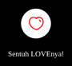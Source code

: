<!DOCTYPE html>
<!-- saved from url=(0032)https://htmlku.com/padahal/play/ -->
<html lang="en" class="sr"><head><meta http-equiv="Content-Type" content="text/html; charset=UTF-8">
  
  <title>cuma buat yla😊</title>
  <meta name="description" content="@feelthisray - Script HTML by Feeldream Repl Co">
  <meta name="viewport" content="width=device-width, initial-scale=1, minimum-scale=1, maximum-scale=1">

  <link rel="icon" type="image/svg+xml" href="https://feeldreams.github.io/main-icon.png"> 
  <link rel="stylesheet" href="./Padahal... - Script HTML buat Kamu 3_files/swiper-bundle.min.css">
  <link rel="stylesheet" href="./Padahal... - Script HTML buat Kamu 3_files/style.css"><script src="./Padahal... - Script HTML buat Kamu 3_files/scrollreveal"></script><script src="./Padahal... - Script HTML buat Kamu 3_files/sweetalert2.all.min.js.download"></script><style>.swal2-popup.swal2-toast{box-sizing:border-box;grid-column:1/4!important;grid-row:1/4!important;grid-template-columns:1fr 99fr 1fr;padding:1em;overflow-y:hidden;background:#fff;box-shadow:0 0 .625em #d9d9d9;pointer-events:all}.swal2-popup.swal2-toast>*{grid-column:2}.swal2-popup.swal2-toast .swal2-title{margin:1em;padding:0;font-size:1em;text-align:initial}.swal2-popup.swal2-toast .swal2-loading{justify-content:center}.swal2-popup.swal2-toast .swal2-input{height:2em;margin:.5em;font-size:1em}.swal2-popup.swal2-toast .swal2-validation-message{font-size:1em}.swal2-popup.swal2-toast .swal2-footer{margin:.5em 0 0;padding:.5em 0 0;font-size:.8em}.swal2-popup.swal2-toast .swal2-close{grid-column:3/3;grid-row:1/99;align-self:center;width:.8em;height:.8em;margin:0;font-size:2em}.swal2-popup.swal2-toast .swal2-html-container{margin:1em;padding:0;font-size:1em;text-align:initial}.swal2-popup.swal2-toast .swal2-html-container:empty{padding:0}.swal2-popup.swal2-toast .swal2-loader{grid-column:1;grid-row:1/99;align-self:center;width:2em;height:2em;margin:.25em}.swal2-popup.swal2-toast .swal2-icon{grid-column:1;grid-row:1/99;align-self:center;width:2em;min-width:2em;height:2em;margin:0 .5em 0 0}.swal2-popup.swal2-toast .swal2-icon .swal2-icon-content{display:flex;align-items:center;font-size:1.8em;font-weight:700}.swal2-popup.swal2-toast .swal2-icon.swal2-success .swal2-success-ring{width:2em;height:2em}.swal2-popup.swal2-toast .swal2-icon.swal2-error [class^=swal2-x-mark-line]{top:.875em;width:1.375em}.swal2-popup.swal2-toast .swal2-icon.swal2-error [class^=swal2-x-mark-line][class$=left]{left:.3125em}.swal2-popup.swal2-toast .swal2-icon.swal2-error [class^=swal2-x-mark-line][class$=right]{right:.3125em}.swal2-popup.swal2-toast .swal2-actions{justify-content:flex-start;height:auto;margin:0;margin-top:.3125em;padding:0}.swal2-popup.swal2-toast .swal2-styled{margin:.25em .5em;padding:.4em .6em;font-size:1em}.swal2-popup.swal2-toast .swal2-styled:focus{box-shadow:0 0 0 1px #fff,0 0 0 3px rgba(100,150,200,.5)}.swal2-popup.swal2-toast .swal2-success{border-color:#a5dc86}.swal2-popup.swal2-toast .swal2-success [class^=swal2-success-circular-line]{position:absolute;width:1.6em;height:3em;transform:rotate(45deg);border-radius:50%}.swal2-popup.swal2-toast .swal2-success [class^=swal2-success-circular-line][class$=left]{top:-.8em;left:-.5em;transform:rotate(-45deg);transform-origin:2em 2em;border-radius:4em 0 0 4em}.swal2-popup.swal2-toast .swal2-success [class^=swal2-success-circular-line][class$=right]{top:-.25em;left:.9375em;transform-origin:0 1.5em;border-radius:0 4em 4em 0}.swal2-popup.swal2-toast .swal2-success .swal2-success-ring{width:2em;height:2em}.swal2-popup.swal2-toast .swal2-success .swal2-success-fix{top:0;left:.4375em;width:.4375em;height:2.6875em}.swal2-popup.swal2-toast .swal2-success [class^=swal2-success-line]{height:.3125em}.swal2-popup.swal2-toast .swal2-success [class^=swal2-success-line][class$=tip]{top:1.125em;left:.1875em;width:.75em}.swal2-popup.swal2-toast .swal2-success [class^=swal2-success-line][class$=long]{top:.9375em;right:.1875em;width:1.375em}.swal2-popup.swal2-toast .swal2-success.swal2-icon-show .swal2-success-line-tip{-webkit-animation:swal2-toast-animate-success-line-tip .75s;animation:swal2-toast-animate-success-line-tip .75s}.swal2-popup.swal2-toast .swal2-success.swal2-icon-show .swal2-success-line-long{-webkit-animation:swal2-toast-animate-success-line-long .75s;animation:swal2-toast-animate-success-line-long .75s}.swal2-popup.swal2-toast.swal2-show{-webkit-animation:swal2-toast-show .5s;animation:swal2-toast-show .5s}.swal2-popup.swal2-toast.swal2-hide{-webkit-animation:swal2-toast-hide .1s forwards;animation:swal2-toast-hide .1s forwards}.swal2-container{display:grid;position:fixed;z-index:1060;top:0;right:0;bottom:0;left:0;box-sizing:border-box;grid-template-areas:"top-start     top            top-end" "center-start  center         center-end" "bottom-start  bottom-center  bottom-end" "gap gap gap";grid-template-rows:auto auto auto .625em;height:100%;padding:.625em .625em 0;overflow-x:hidden;transition:background-color .1s;-webkit-overflow-scrolling:touch}.swal2-container::after{content:"";grid-column:1/4;grid-row:4;height:.625em}.swal2-container.swal2-backdrop-show,.swal2-container.swal2-noanimation{background:rgba(0,0,0,.4)}.swal2-container.swal2-backdrop-hide{background:0 0!important}.swal2-container.swal2-bottom-start,.swal2-container.swal2-center-start,.swal2-container.swal2-top-start{grid-template-columns:minmax(0,1fr) auto auto}.swal2-container.swal2-bottom,.swal2-container.swal2-center,.swal2-container.swal2-top{grid-template-columns:auto minmax(0,1fr) auto}.swal2-container.swal2-bottom-end,.swal2-container.swal2-center-end,.swal2-container.swal2-top-end{grid-template-columns:auto auto minmax(0,1fr)}.swal2-container.swal2-top-start>.swal2-popup{align-self:start}.swal2-container.swal2-top>.swal2-popup{grid-column:2;align-self:start;justify-self:center}.swal2-container.swal2-top-end>.swal2-popup,.swal2-container.swal2-top-right>.swal2-popup{grid-column:3;align-self:start;justify-self:end}.swal2-container.swal2-center-left>.swal2-popup,.swal2-container.swal2-center-start>.swal2-popup{grid-row:2;align-self:center}.swal2-container.swal2-center>.swal2-popup{grid-column:2;grid-row:2;align-self:center;justify-self:center}.swal2-container.swal2-center-end>.swal2-popup,.swal2-container.swal2-center-right>.swal2-popup{grid-column:3;grid-row:2;align-self:center;justify-self:end}.swal2-container.swal2-bottom-left>.swal2-popup,.swal2-container.swal2-bottom-start>.swal2-popup{grid-column:1;grid-row:3;align-self:end}.swal2-container.swal2-bottom>.swal2-popup{grid-column:2;grid-row:3;justify-self:center;align-self:end}.swal2-container.swal2-bottom-end>.swal2-popup,.swal2-container.swal2-bottom-right>.swal2-popup{grid-column:3;grid-row:3;align-self:end;justify-self:end}.swal2-container.swal2-grow-fullscreen>.swal2-popup,.swal2-container.swal2-grow-row>.swal2-popup{grid-column:1/4;width:100%}.swal2-container.swal2-grow-column>.swal2-popup,.swal2-container.swal2-grow-fullscreen>.swal2-popup{grid-row:1/4;align-self:stretch}.swal2-container.swal2-no-transition{transition:none!important}.swal2-popup{display:none;position:relative;box-sizing:border-box;width:32em;max-width:100%;padding:0 0 1.25em;border:none;border-radius:5px;background:#fff;font-family:inherit;font-size:1rem}.swal2-popup:focus{outline:0}.swal2-popup.swal2-loading{overflow-y:hidden}.swal2-title{position:relative;max-width:100%;margin:0;padding:.8em 1em 0;color:#595959;font-size:1.875em;font-weight:600;text-align:center;text-transform:none;word-wrap:break-word}.swal2-actions{display:flex;z-index:1;box-sizing:border-box;flex-wrap:wrap;align-items:center;justify-content:center;width:100%;margin:1.25em auto 0;padding:0}.swal2-actions:not(.swal2-loading) .swal2-styled[disabled]{opacity:.4}.swal2-actions:not(.swal2-loading) .swal2-styled:hover{background-image:linear-gradient(rgba(0,0,0,.1),rgba(0,0,0,.1))}.swal2-actions:not(.swal2-loading) .swal2-styled:active{background-image:linear-gradient(rgba(0,0,0,.2),rgba(0,0,0,.2))}.swal2-loader{display:none;align-items:center;justify-content:center;width:2.2em;height:2.2em;margin:0 1.875em;-webkit-animation:swal2-rotate-loading 1.5s linear 0s infinite normal;animation:swal2-rotate-loading 1.5s linear 0s infinite normal;border-width:.25em;border-style:solid;border-radius:100%;border-color:#2778c4 transparent #2778c4 transparent}.swal2-styled{margin:.3125em;padding:.625em 1.1em;transition:box-shadow .1s;box-shadow:0 0 0 3px transparent;font-weight:500}.swal2-styled:not([disabled]){cursor:pointer}.swal2-styled.swal2-confirm{border:0;border-radius:.25em;background:initial;background-color:#7367f0;color:#fff;font-size:1em}.swal2-styled.swal2-confirm:focus{box-shadow:0 0 0 3px rgba(115,103,240,.5)}.swal2-styled.swal2-deny{border:0;border-radius:.25em;background:initial;background-color:#ea5455;color:#fff;font-size:1em}.swal2-styled.swal2-deny:focus{box-shadow:0 0 0 3px rgba(234,84,85,.5)}.swal2-styled.swal2-cancel{border:0;border-radius:.25em;background:initial;background-color:#6e7d88;color:#fff;font-size:1em}.swal2-styled.swal2-cancel:focus{box-shadow:0 0 0 3px rgba(110,125,136,.5)}.swal2-styled.swal2-default-outline:focus{box-shadow:0 0 0 3px rgba(100,150,200,.5)}.swal2-styled:focus{outline:0}.swal2-styled::-moz-focus-inner{border:0}.swal2-footer{justify-content:center;margin:1em 0 0;padding:1em 1em 0;border-top:1px solid #eee;color:#545454;font-size:1em}.swal2-timer-progress-bar-container{position:absolute;right:0;bottom:0;left:0;grid-column:auto!important;height:.25em;overflow:hidden;border-bottom-right-radius:5px;border-bottom-left-radius:5px}.swal2-timer-progress-bar{width:100%;height:.25em;background:rgba(0,0,0,.2)}.swal2-image{max-width:100%;margin:2em auto 1em}.swal2-close{z-index:2;align-items:center;justify-content:center;width:1.2em;height:1.2em;margin-top:0;margin-right:0;margin-bottom:-1.2em;padding:0;overflow:hidden;transition:color .1s,box-shadow .1s;border:none;border-radius:5px;background:0 0;color:#ccc;font-family:serif;font-family:monospace;font-size:2.5em;cursor:pointer;justify-self:end}.swal2-close:hover{transform:none;background:0 0;color:#f27474}.swal2-close:focus{outline:0;box-shadow:inset 0 0 0 3px rgba(100,150,200,.5)}.swal2-close::-moz-focus-inner{border:0}.swal2-html-container{z-index:1;justify-content:center;margin:0;padding:1em 1.6em .3em;color:#545454;font-size:1.125em;font-weight:400;line-height:normal;text-align:center;word-wrap:break-word;word-break:break-word}.swal2-checkbox,.swal2-file,.swal2-input,.swal2-radio,.swal2-select,.swal2-textarea{margin:1em 2em 0}.swal2-file,.swal2-input,.swal2-textarea{box-sizing:border-box;width:auto;transition:border-color .1s,box-shadow .1s;border:1px solid #d9d9d9;border-radius:.1875em;background:inherit;box-shadow:inset 0 1px 1px rgba(0,0,0,.06),0 0 0 3px transparent;color:inherit;font-size:1.125em}.swal2-file.swal2-inputerror,.swal2-input.swal2-inputerror,.swal2-textarea.swal2-inputerror{border-color:#f27474!important;box-shadow:0 0 2px #f27474!important}.swal2-file:focus,.swal2-input:focus,.swal2-textarea:focus{border:1px solid #b4dbed;outline:0;box-shadow:inset 0 1px 1px rgba(0,0,0,.06),0 0 0 3px rgba(100,150,200,.5)}.swal2-file::-moz-placeholder,.swal2-input::-moz-placeholder,.swal2-textarea::-moz-placeholder{color:#ccc}.swal2-file:-ms-input-placeholder,.swal2-input:-ms-input-placeholder,.swal2-textarea:-ms-input-placeholder{color:#ccc}.swal2-file::placeholder,.swal2-input::placeholder,.swal2-textarea::placeholder{color:#ccc}.swal2-range{margin:1em 2em 0;background:#fff}.swal2-range input{width:80%}.swal2-range output{width:20%;color:inherit;font-weight:600;text-align:center}.swal2-range input,.swal2-range output{height:2.625em;padding:0;font-size:1.125em;line-height:2.625em}.swal2-input{height:2.625em;padding:0 .75em}.swal2-input[type=number]{max-width:10em}.swal2-file{width:75%;margin-right:auto;margin-left:auto;background:inherit;font-size:1.125em}.swal2-textarea{height:6.75em;padding:.75em}.swal2-select{min-width:50%;max-width:100%;padding:.375em .625em;background:inherit;color:inherit;font-size:1.125em}.swal2-checkbox,.swal2-radio{align-items:center;justify-content:center;background:#fff;color:inherit}.swal2-checkbox label,.swal2-radio label{margin:0 .6em;font-size:1.125em}.swal2-checkbox input,.swal2-radio input{flex-shrink:0;margin:0 .4em}.swal2-input-label{display:flex;justify-content:center;margin:1em auto 0}.swal2-validation-message{align-items:center;justify-content:center;margin:1em 0 0;padding:.625em;overflow:hidden;background:#f0f0f0;color:#666;font-size:1em;font-weight:300}.swal2-validation-message::before{content:"!";display:inline-block;width:1.5em;min-width:1.5em;height:1.5em;margin:0 .625em;border-radius:50%;background-color:#f27474;color:#fff;font-weight:600;line-height:1.5em;text-align:center}.swal2-icon{position:relative;box-sizing:content-box;justify-content:center;width:5em;height:5em;margin:2.5em auto .6em;border:.25em solid transparent;border-radius:50%;border-color:#000;font-family:inherit;line-height:5em;cursor:default;-webkit-user-select:none;-moz-user-select:none;-ms-user-select:none;user-select:none}.swal2-icon .swal2-icon-content{display:flex;align-items:center;font-size:3.75em}.swal2-icon.swal2-error{border-color:#f27474;color:#f27474}.swal2-icon.swal2-error .swal2-x-mark{position:relative;flex-grow:1}.swal2-icon.swal2-error [class^=swal2-x-mark-line]{display:block;position:absolute;top:2.3125em;width:2.9375em;height:.3125em;border-radius:.125em;background-color:#f27474}.swal2-icon.swal2-error [class^=swal2-x-mark-line][class$=left]{left:1.0625em;transform:rotate(45deg)}.swal2-icon.swal2-error [class^=swal2-x-mark-line][class$=right]{right:1em;transform:rotate(-45deg)}.swal2-icon.swal2-error.swal2-icon-show{-webkit-animation:swal2-animate-error-icon .5s;animation:swal2-animate-error-icon .5s}.swal2-icon.swal2-error.swal2-icon-show .swal2-x-mark{-webkit-animation:swal2-animate-error-x-mark .5s;animation:swal2-animate-error-x-mark .5s}.swal2-icon.swal2-warning{border-color:#facea8;color:#f8bb86}.swal2-icon.swal2-info{border-color:#9de0f6;color:#3fc3ee}.swal2-icon.swal2-question{border-color:#c9dae1;color:#87adbd}.swal2-icon.swal2-success{border-color:#a5dc86;color:#a5dc86}.swal2-icon.swal2-success [class^=swal2-success-circular-line]{position:absolute;width:3.75em;height:7.5em;transform:rotate(45deg);border-radius:50%}.swal2-icon.swal2-success [class^=swal2-success-circular-line][class$=left]{top:-.4375em;left:-2.0635em;transform:rotate(-45deg);transform-origin:3.75em 3.75em;border-radius:7.5em 0 0 7.5em}.swal2-icon.swal2-success [class^=swal2-success-circular-line][class$=right]{top:-.6875em;left:1.875em;transform:rotate(-45deg);transform-origin:0 3.75em;border-radius:0 7.5em 7.5em 0}.swal2-icon.swal2-success .swal2-success-ring{position:absolute;z-index:2;top:-.25em;left:-.25em;box-sizing:content-box;width:100%;height:100%;border:.25em solid rgba(165,220,134,.3);border-radius:50%}.swal2-icon.swal2-success .swal2-success-fix{position:absolute;z-index:1;top:.5em;left:1.625em;width:.4375em;height:5.625em;transform:rotate(-45deg)}.swal2-icon.swal2-success [class^=swal2-success-line]{display:block;position:absolute;z-index:2;height:.3125em;border-radius:.125em;background-color:#a5dc86}.swal2-icon.swal2-success [class^=swal2-success-line][class$=tip]{top:2.875em;left:.8125em;width:1.5625em;transform:rotate(45deg)}.swal2-icon.swal2-success [class^=swal2-success-line][class$=long]{top:2.375em;right:.5em;width:2.9375em;transform:rotate(-45deg)}.swal2-icon.swal2-success.swal2-icon-show .swal2-success-line-tip{-webkit-animation:swal2-animate-success-line-tip .75s;animation:swal2-animate-success-line-tip .75s}.swal2-icon.swal2-success.swal2-icon-show .swal2-success-line-long{-webkit-animation:swal2-animate-success-line-long .75s;animation:swal2-animate-success-line-long .75s}.swal2-icon.swal2-success.swal2-icon-show .swal2-success-circular-line-right{-webkit-animation:swal2-rotate-success-circular-line 4.25s ease-in;animation:swal2-rotate-success-circular-line 4.25s ease-in}.swal2-progress-steps{flex-wrap:wrap;align-items:center;max-width:100%;margin:1.25em auto;padding:0;background:inherit;font-weight:600}.swal2-progress-steps li{display:inline-block;position:relative}.swal2-progress-steps .swal2-progress-step{z-index:20;flex-shrink:0;width:2em;height:2em;border-radius:2em;background:#2778c4;color:#fff;line-height:2em;text-align:center}.swal2-progress-steps .swal2-progress-step.swal2-active-progress-step{background:#2778c4}.swal2-progress-steps .swal2-progress-step.swal2-active-progress-step~.swal2-progress-step{background:#add8e6;color:#fff}.swal2-progress-steps .swal2-progress-step.swal2-active-progress-step~.swal2-progress-step-line{background:#add8e6}.swal2-progress-steps .swal2-progress-step-line{z-index:10;flex-shrink:0;width:2.5em;height:.4em;margin:0 -1px;background:#2778c4}[class^=swal2]{-webkit-tap-highlight-color:transparent}.swal2-show{-webkit-animation:swal2-show .3s;animation:swal2-show .3s}.swal2-hide{-webkit-animation:swal2-hide .15s forwards;animation:swal2-hide .15s forwards}.swal2-noanimation{transition:none}.swal2-scrollbar-measure{position:absolute;top:-9999px;width:50px;height:50px;overflow:scroll}.swal2-rtl .swal2-close{margin-right:initial;margin-left:0}.swal2-rtl .swal2-timer-progress-bar{right:0;left:auto}@-webkit-keyframes swal2-toast-show{0%{transform:translateY(-.625em) rotateZ(2deg)}33%{transform:translateY(0) rotateZ(-2deg)}66%{transform:translateY(.3125em) rotateZ(2deg)}100%{transform:translateY(0) rotateZ(0)}}@keyframes swal2-toast-show{0%{transform:translateY(-.625em) rotateZ(2deg)}33%{transform:translateY(0) rotateZ(-2deg)}66%{transform:translateY(.3125em) rotateZ(2deg)}100%{transform:translateY(0) rotateZ(0)}}@-webkit-keyframes swal2-toast-hide{100%{transform:rotateZ(1deg);opacity:0}}@keyframes swal2-toast-hide{100%{transform:rotateZ(1deg);opacity:0}}@-webkit-keyframes swal2-toast-animate-success-line-tip{0%{top:.5625em;left:.0625em;width:0}54%{top:.125em;left:.125em;width:0}70%{top:.625em;left:-.25em;width:1.625em}84%{top:1.0625em;left:.75em;width:.5em}100%{top:1.125em;left:.1875em;width:.75em}}@keyframes swal2-toast-animate-success-line-tip{0%{top:.5625em;left:.0625em;width:0}54%{top:.125em;left:.125em;width:0}70%{top:.625em;left:-.25em;width:1.625em}84%{top:1.0625em;left:.75em;width:.5em}100%{top:1.125em;left:.1875em;width:.75em}}@-webkit-keyframes swal2-toast-animate-success-line-long{0%{top:1.625em;right:1.375em;width:0}65%{top:1.25em;right:.9375em;width:0}84%{top:.9375em;right:0;width:1.125em}100%{top:.9375em;right:.1875em;width:1.375em}}@keyframes swal2-toast-animate-success-line-long{0%{top:1.625em;right:1.375em;width:0}65%{top:1.25em;right:.9375em;width:0}84%{top:.9375em;right:0;width:1.125em}100%{top:.9375em;right:.1875em;width:1.375em}}@-webkit-keyframes swal2-show{0%{transform:scale(.7)}45%{transform:scale(1.05)}80%{transform:scale(.95)}100%{transform:scale(1)}}@keyframes swal2-show{0%{transform:scale(.7)}45%{transform:scale(1.05)}80%{transform:scale(.95)}100%{transform:scale(1)}}@-webkit-keyframes swal2-hide{0%{transform:scale(1);opacity:1}100%{transform:scale(.5);opacity:0}}@keyframes swal2-hide{0%{transform:scale(1);opacity:1}100%{transform:scale(.5);opacity:0}}@-webkit-keyframes swal2-animate-success-line-tip{0%{top:1.1875em;left:.0625em;width:0}54%{top:1.0625em;left:.125em;width:0}70%{top:2.1875em;left:-.375em;width:3.125em}84%{top:3em;left:1.3125em;width:1.0625em}100%{top:2.8125em;left:.8125em;width:1.5625em}}@keyframes swal2-animate-success-line-tip{0%{top:1.1875em;left:.0625em;width:0}54%{top:1.0625em;left:.125em;width:0}70%{top:2.1875em;left:-.375em;width:3.125em}84%{top:3em;left:1.3125em;width:1.0625em}100%{top:2.8125em;left:.8125em;width:1.5625em}}@-webkit-keyframes swal2-animate-success-line-long{0%{top:3.375em;right:2.875em;width:0}65%{top:3.375em;right:2.875em;width:0}84%{top:2.1875em;right:0;width:3.4375em}100%{top:2.375em;right:.5em;width:2.9375em}}@keyframes swal2-animate-success-line-long{0%{top:3.375em;right:2.875em;width:0}65%{top:3.375em;right:2.875em;width:0}84%{top:2.1875em;right:0;width:3.4375em}100%{top:2.375em;right:.5em;width:2.9375em}}@-webkit-keyframes swal2-rotate-success-circular-line{0%{transform:rotate(-45deg)}5%{transform:rotate(-45deg)}12%{transform:rotate(-405deg)}100%{transform:rotate(-405deg)}}@keyframes swal2-rotate-success-circular-line{0%{transform:rotate(-45deg)}5%{transform:rotate(-45deg)}12%{transform:rotate(-405deg)}100%{transform:rotate(-405deg)}}@-webkit-keyframes swal2-animate-error-x-mark{0%{margin-top:1.625em;transform:scale(.4);opacity:0}50%{margin-top:1.625em;transform:scale(.4);opacity:0}80%{margin-top:-.375em;transform:scale(1.15)}100%{margin-top:0;transform:scale(1);opacity:1}}@keyframes swal2-animate-error-x-mark{0%{margin-top:1.625em;transform:scale(.4);opacity:0}50%{margin-top:1.625em;transform:scale(.4);opacity:0}80%{margin-top:-.375em;transform:scale(1.15)}100%{margin-top:0;transform:scale(1);opacity:1}}@-webkit-keyframes swal2-animate-error-icon{0%{transform:rotateX(100deg);opacity:0}100%{transform:rotateX(0);opacity:1}}@keyframes swal2-animate-error-icon{0%{transform:rotateX(100deg);opacity:0}100%{transform:rotateX(0);opacity:1}}@-webkit-keyframes swal2-rotate-loading{0%{transform:rotate(0)}100%{transform:rotate(360deg)}}@keyframes swal2-rotate-loading{0%{transform:rotate(0)}100%{transform:rotate(360deg)}}body.swal2-shown:not(.swal2-no-backdrop):not(.swal2-toast-shown){overflow:hidden}body.swal2-height-auto{height:auto!important}body.swal2-no-backdrop .swal2-container{background-color:transparent!important;pointer-events:none}body.swal2-no-backdrop .swal2-container .swal2-popup{pointer-events:all}body.swal2-no-backdrop .swal2-container .swal2-modal{box-shadow:0 0 10px rgba(0,0,0,.4)}@media print{body.swal2-shown:not(.swal2-no-backdrop):not(.swal2-toast-shown){overflow-y:scroll!important}body.swal2-shown:not(.swal2-no-backdrop):not(.swal2-toast-shown)>[aria-hidden=true]{display:none}body.swal2-shown:not(.swal2-no-backdrop):not(.swal2-toast-shown) .swal2-container{position:static!important}}body.swal2-toast-shown .swal2-container{box-sizing:border-box;width:360px;max-width:100%;background-color:transparent;pointer-events:none}body.swal2-toast-shown .swal2-container.swal2-top{top:0;right:auto;bottom:auto;left:50%;transform:translateX(-50%)}body.swal2-toast-shown .swal2-container.swal2-top-end,body.swal2-toast-shown .swal2-container.swal2-top-right{top:0;right:0;bottom:auto;left:auto}body.swal2-toast-shown .swal2-container.swal2-top-left,body.swal2-toast-shown .swal2-container.swal2-top-start{top:0;right:auto;bottom:auto;left:0}body.swal2-toast-shown .swal2-container.swal2-center-left,body.swal2-toast-shown .swal2-container.swal2-center-start{top:50%;right:auto;bottom:auto;left:0;transform:translateY(-50%)}body.swal2-toast-shown .swal2-container.swal2-center{top:50%;right:auto;bottom:auto;left:50%;transform:translate(-50%,-50%)}body.swal2-toast-shown .swal2-container.swal2-center-end,body.swal2-toast-shown .swal2-container.swal2-center-right{top:50%;right:0;bottom:auto;left:auto;transform:translateY(-50%)}body.swal2-toast-shown .swal2-container.swal2-bottom-left,body.swal2-toast-shown .swal2-container.swal2-bottom-start{top:auto;right:auto;bottom:0;left:0}body.swal2-toast-shown .swal2-container.swal2-bottom{top:auto;right:auto;bottom:0;left:50%;transform:translateX(-50%)}body.swal2-toast-shown .swal2-container.swal2-bottom-end,body.swal2-toast-shown .swal2-container.swal2-bottom-right{top:auto;right:0;bottom:0;left:auto}</style>
  <script src="./Padahal... - Script HTML buat Kamu 3_files/index.umd.js.download"></script>

  <!-- Demo styles -->
  <style>
    @import url('https://fonts.googleapis.com/css2?family=Quicksand:wght@400;700&display=swap');
	@import url('https://fonts.googleapis.com/css2?family=Caveat&display=swap');
	@import url('https://fonts.googleapis.com/css2?family=Nunito+Sans:wght@400;700&display=swap');
	@import url('https://fonts.googleapis.com/css2?family=Poppins:wght@300;400;500;700&display=swap');
	@import url('https://fonts.googleapis.com/css2?family=Inter&family=Itim&display=swap');
	
	:root {
	--poppins: 'Poppins', sans-serif;
	--nunito: 'Nunito Sans', sans-serif;
	--caveat: 'Caveat', cursive;
	--quicksand: 'Quicksand', sans-serif;
	--itim: 'Itim', cursive;
	--inter: 'Inter', sans-serif;
	}

    html, body {position: relative;height: 100%;}
    body {background: #000;font-family: 'Itim', cursive;font-size: 14px;color: #fff;text-shadow: 0px 2px 2px rgba(0, 0, 0, .5);margin: 0;padding: 0;}
    
    #bodyblur{opacity:.5;position:fixed;top:0;left:0;right:0;bottom:0;background:rgba(0,0,0,.3);transition:all 1s ease;} 
    #thisblur{backdrop-filter:blur(3px);-webkit-backdrop-filter:blur(3px);position:absolute;top:0;left:0;right:0;bottom:0;}
    #wallpaper{/*animation: jj 7s infinite;*/width:100%;height:100%;transform: scale(1.3);transition:all 1.3s ease;}
    #wallpaper2, #wallpaper3, #wallpaper4{display:none}
    @keyframes jj{0%  {transform: scale(1);} 50% {transform: scale(1.3);} 100% {transform: scale(1);}}

    p{margin-left:50px;margin-right:70px;text-align:left}
    #ket{margin:20px}

    .swiper {width: 100%;height: 100%;padding:0;margin:0;}
    .swiper-slide {text-align: center;font-size: 18px;/*background: #fff;*/display: flex;flex-direction: column;justify-content: center;align-items: center;margin-top:-100px;}
    .swiper-slide img {display: block;width: 100%;height: 100%;object-fit: cover;}
    .swiper-pagination{margin-bottom:25vh}
    .swiper-pagination-bullet-active{background-color: #fff !important;opacity:1 !important}
    .swiper-pagination-bullet{background-color:rgba(255,255,255, 1) !important;}
    .swiper-button-next, .swiper-button-prev{display:flex;top:unset;bottom:-100px}
    
    .sembunyi{display: none !important;}
    .stiker{display:flex;justify-content:center;align-items:center;margin-left:auto;margin-right:auto;margin-bottom:20px;transition:all .75s ease}
    .stiker img{width:90px;height:90px;box-shadow: 0 4px 30px rgba(255,255,255, 0.3);backdrop-filter: blur(5px);-webkit-backdrop-filter: blur(5px);background: rgba(255, 255, 255, 0.7);border: 1px solid rgba(255, 255, 255, 0.3);border-radius: 50%;padding:10px;}
    .stiker img.sty2{background:none;filter: drop-shadow(0 4px 8px rgba(255, 255, 255, 0.2));box-shadow: none;backdrop-filter: none;-webkit-backdrop-filter: none;border: none;border-radius: 0;padding:0;width: auto;height:90px;}
	b.merah{color:red}
	b.kuning{color:yellow}
	b.putih{text-shadow:none;padding-left:8px;padding-right:8px;padding-top:2px;padding-bottom:2px;background-color:white;border-radius:12px}
	span.garismerah{border-bottom:2px solid red}
	span.gariskuning{border-bottom:2px solid yellow}
    p{color:white;font-size:15px;line-height:1.5em;}
    .scale0{opacity:0;transform: scale(0);transition: all .9s ease;}
    .scale1{opacity:1;transform: scale(1);transition: all .9s ease;}
    svg{vertical-align: middle;width: 22px;height: 22px;fill: #fff}
    .heart-icon {z-index:100;width: 30px;height: 30px;position: fixed;animation:  heartMove linear 1;top: -10vh;}

	@keyframes heartMove {
	  0% {transform: translateY(-10vh);}
	  100% {transform: translateY(100vh);}
	}
	    svg.line{fill: none;stroke: #fff;stroke-width: 2;animation: moving .7s linear infinite alternate;}
	    .spin{animation: spin 3s linear infinite alternate;}
	@keyframes spin {
	  from {
	    transform: rotate(20deg);
	  }
	  to {
	    transform: rotate(-20deg);
	  }
	}
	@keyframes moving {
	  from {
	    transform: translateY(0);
	  }
	  to {
	    transform: translateY(3px);
	  }
	}
    .overlay {position: fixed;top: 0;left: 0;width: 100%;height: 100%;display: flex;justify-content: center;align-items: center;background:#000;z-index:100;}
    .loading-message {font-size: 13px;text-shadow: 0px 2px 2px rgba(0, 0, 0, .8);color:white;text-align: center;}
    .blocklove{display: none;flex-direction: column;justify-content: center;align-items: center;}
    .lovein{background:#fff;color:#FF0900;border-radius:50%;width:40px;height:40px;padding:10px;font-size:30px;display:flex;align-items:center;text-align:center;justify-content:center;transition:all .3s ease;}
    .lovein:hover{transform: scale(.9);color:#FF0900;}
    .lovein svg{stroke:#FF0600;width:30px;height:30px}
    
    .blocktext{margin-top:10px;position:relative;width:100%;height: 160px; overflow: auto;background-color:none;}

    .tombol{background-color: rgba(255,255,255,0);border-radius: 50px;overflow: hidden;display: flex;align-items: center;justify-content: center;-webkit-transition: all .2s ease-out;transition: all .2s ease-out}
    .tombol svg{margin: auto;fill:#ffd4d4;stroke: #ff0000;width: 60px;height: 60px;animation: spin2 1s linear infinite alternate;}
    #Tombol{margin-top:20px;position:relative;margin-left:auto;margin-right:auto;display:flex;align-items:center;justify-content:center;list-style:none;transition:all 1s ease;}
    #Tombol a{cursor:pointer;display:inline-flex;align-items:center; margin:0;margin:10px;transition:all .2s ease;padding:10px;outline:0;border:1px solid white;border-radius:12px;line-height:15px;background:rgba(0,0,0,.3);color:white;font-size:13px;font-weight:700;white-space:nowrap;overflow:hidden;box-shadow: rgba(255,255,255, 0.15) 0px 7px 29px 0px;z-index:1}
    #Tombol, #Tombol2, #TombolWA{position:relative;opacity:0;margin-left:auto;margin-right:auto;display:flex;justify-content:center;align-items:center;list-style:none;transition:all 1s ease;}
    #Tombol a, #Tombol2 a, #TombolWA a{cursor:pointer;display:inline-flex;align-items:center; margin:0;margin:10px;transition:all .2s ease;padding:10px;outline:0;border:1px solid white;border-radius:8px;line-height:15px;background:rgba(0,0,0,.5);color:white;font-size:13px;font-weight:700;white-space:nowrap;overflow:hidden;box-shadow: rgba(255,255,255, 0.15) 0px 7px 29px 0px;z-index:1}
    
    .swal2-modal > *{color:white}
    .swal2-title{line-height:1.3em;font-size:18px;text-align:center;padding:15px 30px 0 30px;}
    .swal2-container.swal2-backdrop-show{background: rgba(0,0,0,.5);}
    .swal2-timer-progress-bar-container > *{opacity:.7;background:#00B6FF;margin:0 2px}
    .swal2-modal{box-shadow: rgba(255,255,255, 0.3) 0px 7px 29px 0px;background:rgba(0,0,0,.9);max-width:320px;border-right:2px solid #fff;border-left:2px solid #fff;border-radius:4px;top:-50px;}
</style>
</head>

<body style="height: 100%;">
  <audio src="https://feeldreams.github.io/audio/foreveryoung.mp3" id="linkmp3" class="sembunyi"></audio>
	<div class="overlay">
    <div class="loading-message" style="display: none;">Hai kamu!<br>Tunggu dulu ya..</div>
     <div id="loveIn" class="blocklove" style="display: flex;"><style>.lovein svg{animation:none;stroke:#ff0000;stroke-width:1.3;fill:none;width:35px;height:35px}</style><label class="lovein"><svg class="line" xmlns="http://www.w3.org/2000/svg" viewBox="0 0 24 24"><g transform="translate(2.550170, 3.550158)"><path d="M0.371729633,8.89614246 C-0.701270367,5.54614246 0.553729633,1.38114246 4.07072963,0.249142462 C5.92072963,-0.347857538 8.20372963,0.150142462 9.50072963,1.93914246 C10.7237296,0.0841424625 13.0727296,-0.343857538 14.9207296,0.249142462 C18.4367296,1.38114246 19.6987296,5.54614246 18.6267296,8.89614246 C16.9567296,14.2061425 11.1297296,16.9721425 9.50072963,16.9721425 C7.87272963,16.9721425 2.09772963,14.2681425 0.371729633,8.89614246 Z"></path><path d="M13.23843,4.013842 C14.44543,4.137842 15.20043,5.094842 15.15543,6.435842"></path></g></svg></label><p id="ket">Sentuh LOVEnya!</p></div>
   </div>
   
   <div id="bodyblur">
     <img src="./Padahal... - Script HTML buat Kamu 3_files/9.jpg" id="wallpaper">
     <div id="thisblur"></div>
   </div>
   
    <!-- Swiper -->
    <div class="swiper mySwiper swiper-initialized swiper-horizontal swiper-backface-hidden">
        <div class="swiper-wrapper" id="swiper-wrapper-47105c11c9f8225f6" aria-live="polite">

            <div class="swiper-slide swiper-slide-active" role="group" aria-label="1 / 4" style="width: 1280px;">
                <div id="stiker1" class="scale0 stiker">
                    <img src="./Padahal... - Script HTML buat Kamu 3_files/gumush.gif">
                </div>
                <h1 id="teks1" class="scale0 quicksand" style="font-size: 20px;">assalamualaikum yla 😊<br><br> &gt;&gt;&gt;&gt;
                </h1>
            </div>

            <div class="swiper-slide swiper-slide-next" role="group" aria-label="2 / 4" style="width: 1280px;">
                <div id="stiker2" class="scale0 stiker">
                    <img src="./Padahal... - Script HTML buat Kamu 3_files/pusn2.gif">
                </div>
                <h1 id="teks2" class="scale0 quicksand" style="font-size: 19px;">aku kangen yla 🥺<br><br> &gt;&gt;&gt;&gt;</h1>
            </div>
    
                <div class="swiper-slide" role="group" aria-label="3 / 4" style="width: 1280px;">
                    <div id="stiker3" class="scale0 stiker">
                        <img src="./Padahal... - Script HTML buat Kamu 3_files/hearthappy.gif">
                    </div>
                <h1 id="teks3" class="scale0 quicksand" style="font-size: 19px;">yla kangen aku ga? 🫣</h1>
                <div id="Tombol" style="opacity:0;transform: scale(0)">
                    <a id="By" onclick="fungsiTerima()">Kangen</a>
                    <a id="Bn" onclick="btn=&#39;Bn&#39;;fungsibaru(btn)">Engga</a>
                </div>
                <img id="stikerTerima" class="sembunyi" src="./Padahal... - Script HTML buat Kamu 3_files/gumush.gif">
                <p id="teksTerima" class="sembunyi">aku g nyangka  ternyata yla masih suka sama aku😭,makasih ya😭</p>
            </div>

            <div class="swiper-slide" role="group" aria-label="4 / 4" style="width: 1280px;">
                <div id="stiker4" class="scale0 stiker" style="margin-top:50px">
                    <img id="stikerAkhir1" src="./Padahal... - Script HTML buat Kamu 3_files/ngumpet.gif">
                    <img id="stikerAkhir2" class="sembunyi" src="./Padahal... - Script HTML buat Kamu 3_files/smprt.gif">
                    <img id="stikerAkhir3" class="sembunyi" src="./Padahal... - Script HTML buat Kamu 3_files/cilukba.gif">
                    <img id="stikerAkhir4" class="sembunyi" src="./Padahal... - Script HTML buat Kamu 3_files/emawh.gif">
                </div>
                <div id="scroll-container" class="blocktext">
                    <h1 id="teks4" class="scale0 quicksand" style="font-size: 17px;font-weight:400"></h1>
                    <h1 id="teksJawaban" class="sembunyi"></h1>
                    <h1 id="teksTambahan" class="sembunyi"></h1>
                </div>
            </div>

        </div>
        <div class="swiper-button-next" tabindex="0" role="button" aria-label="Next slide" aria-controls="swiper-wrapper-47105c11c9f8225f6" aria-disabled="false"></div>
        <div class="swiper-button-prev swiper-button-disabled" tabindex="-1" role="button" aria-label="Previous slide" aria-controls="swiper-wrapper-47105c11c9f8225f6" aria-disabled="true"></div>
        <div class="swiper-pagination swiper-pagination-bullets swiper-pagination-horizontal"><span class="swiper-pagination-bullet swiper-pagination-bullet-active" aria-current="true"></span><span class="swiper-pagination-bullet"></span><span class="swiper-pagination-bullet"></span><span class="swiper-pagination-bullet"></span></div>
    <span class="swiper-notification" aria-live="assertive" aria-atomic="true"></span></div>

  <script src="./Padahal... - Script HTML buat Kamu 3_files/swiper-bundle.min.js.download"></script>

<script>
var teksSekarang = 1;const body = document.querySelector("body"); audio = new Audio('' + linkmp3.src); 
var swiper = new Swiper(".mySwiper", {
    pagination: {el: ".swiper-pagination", dynamicBullets: false,},
    on: {
    slideChange: function () {
        teksSekarang++;
        teksScale = document.querySelector('#teks' + teksSekarang);
        stikerScale = document.querySelector('#stiker' + teksSekarang);
        Tombol = document.querySelector('#Tombol');

        setTimeout(function(){
          teksScale.classList.add("scale1");
          stikerScale.classList.add("scale1");
          
          if(teksSekarang == 3){
              Tombol.style="opacity:1;transform: scale(1);"
          } else if(teksSekarang == 4){
              setTimeout(katanimasi, 300);              
          }
          
        }, 50);
    },
    },
    navigation: {nextEl: ".swiper-button-next", prevEl: ".swiper-button-prev",},
});
    
initeks = teks4.innerHTML;
teks4.innerHTML = "";
function katanimasi(){
    teks4.innerHTML = "";
	new TypeIt("#teks4", {
    strings: ["" + initeks], startDelay: 10, speed: 25, cursor: true,
    afterComplete: function(){
      	//clearInterval(scrollInterval);
      	teks4.innerHTML = initeks;
          
        setTimeout(function(){
            teksScale.classList.remove("scale1");
            stikerScale.classList.remove("scale1");
            teksScale.classList.add("scale0");
            stikerScale.classList.add("scale0");
               
            setTimeout(function(){stikerAkhir1.src = stikerAkhir2.src;teks4.innerHTML="";}, 450);
               
            setTimeout(function(){
                setTimeout(katanimasi2, 200);
                teksScale.classList.remove("scale0");
                stikerScale.classList.remove("scale0");
                teksScale.classList.add("scale1");
                stikerScale.classList.add("scale1");
            },550);
        },1800); //2000

    },}).go();
}

/* Teks Animasi Akhir */
function animateteksnim() {
	//const teksnim = document.getElementById('teksnim');
    const loveEmojis = ['💖😭'];
    let percent = 10;
    setTimeout(function() {
        const intervalId = setInterval(() => {
            if (percent < 9999) {
                percent += Math.floor(Math.random() * (100 - 10 + 1)) + 10;
                const randomEmoji = loveEmojis[Math.floor(Math.random() * loveEmojis.length)];
                teksLove.innerHTML = `<b>Aku kangen yla ${percent}% ${randomEmoji}</b>`;
            } else {
                clearInterval(intervalId);
                percent = 9999;
                const randomEmoji = loveEmojis[Math.floor(Math.random() * loveEmojis.length)];
                teksLove.innerHTML = `<b>Aku kangen yla <span style='color:yellow'>${percent}%</span> ${randomEmoji}</b>`;
                teksLove.style="font-size:20px;transition:all .8s ease";

                stiker4.classList.remove("scale1");
                stiker4.classList.add("scale0");
                setTimeout(function(){
                    stikerAkhir1.src = stikerAkhir4.src; 
                    stiker4.classList.remove("scale0");
                    stiker4.classList.add("scale1");
                },400);
            }
        }, 20); // Speed 0-100%
    }, 10); // Delay
}

initeks2 = teksJawaban.innerHTML;
teksJawaban.innerHTML = "";
function katanimasi2(){
    teks4.innerHTML = "";
	new TypeIt("#teks4", {
    strings: ["<span style='font-size:17px;line-height:1.5em'>yla jahat banget😭<br>benci banget sama aku😭</span>", "<span style='font-size:17px;line-height:1.5em'><br><b>Padahal... 🫠</b></span>"],
    startDelay: 10,
    speed: 25,
    cursor: true,
    breakLines: true,
    waitUntilVisible: true,
    afterStep: function(instance) {
        if (instance.is('completed')) {
            setTimeout(function() {
                instance.next();
            }, 1500);
        }
    },
    afterComplete: function(){      
        teks4.innerHTML = initeks2;
      
      setTimeout(function(){
        teksScale.classList.remove("scale1");
        teksScale.classList.add("scale0");
        stiker4.classList.remove("scale1");
        stiker4.classList.add("scale0");
            setTimeout(function(){
                teks4.innerHTML = "";
                setTimeout(katanimasi3, 100);
                     
               	stikerAkhir1.src = stikerAkhir3.src; 
                    stiker4.classList.remove("scale0");
                    stiker4.classList.add("scale1");
                    teksScale.classList.remove("scale0");
                    teksScale.classList.add("scale1");
               },400);
      },1500); //1800
    },}).go();
}

initeks4 = teksTambahan.innerHTML;
teksTambahan.innerHTML = "";
function katanimasi3(){
    teks4.innerHTML = "";
    let kangenPercentage = 1;
    new TypeIt("#teks4", {
        strings: Array.from({length: 10}, (_, i) => `Aku kangen yla ${i + 1}% ❤️`),
        startDelay: 1,
        speed: 0.1,
        cursor: false,
        nextStringDelay: 0,
        afterComplete: function(){
            teks4.innerHTML += `<br><br><span id="teksLove">Aku kangen yla 11% ❤️</span>`;
            setTimeout(animateteksnim,100);
            setInterval(falling, 200);
            // setInterval(falling, 200);
            setTimeout(function(){clearInterval(scrollInterval)},500);
        },
    }).go();
}

///////////////////////////////////

var sudahKlik = true;
var fungsiBerfungsi = false;
document.getElementById('loveIn').innerHTML = '<style>.lovein svg{animation:none;stroke:#ff0000;stroke-width:1.3;fill:none;width:35px;height:35px}</style><label class="lovein"><svg class="line" xmlns="http://www.w3.org/2000/svg" viewBox="0 0 24 24"><g transform="translate(2.550170, 3.550158)"><path d="M0.371729633,8.89614246 C-0.701270367,5.54614246 0.553729633,1.38114246 4.07072963,0.249142462 C5.92072963,-0.347857538 8.20372963,0.150142462 9.50072963,1.93914246 C10.7237296,0.0841424625 13.0727296,-0.343857538 14.9207296,0.249142462 C18.4367296,1.38114246 19.6987296,5.54614246 18.6267296,8.89614246 C16.9567296,14.2061425 11.1297296,16.9721425 9.50072963,16.9721425 C7.87272963,16.9721425 2.09772963,14.2681425 0.371729633,8.89614246 Z"></path><path d="M13.23843,4.013842 C14.44543,4.137842 15.20043,5.094842 15.15543,6.435842"></path></g></svg></label><p id="ket">Sentuh LOVEnya!</p>';

document.getElementById("loveIn").onclick = function() {
    if (sudahKlik) {
        audio.play();
        document.querySelector(".overlay").style.display = "none";
        
        stiker1.classList.add("scale1");
        teks1.classList.add("scale1");
        wallpaper.style="transform:scale(1)";
        
        setTimeout(function(){fungsiBerfungsi = true}, 300);
    } else {
        sudahKlik = true; // Tandai tombol sudah diklik
        document.getElementById('loveIn').innerHTML = '<style>.lovein svg{animation:none;stroke:#ff0000;stroke-width:1.3;fill:none;width:35px;height:35px}</style><label class="lovein"><svg class="line" xmlns="http://www.w3.org/2000/svg" viewBox="0 0 24 24"><g transform="translate(2.550170, 3.550158)"><path d="M0.371729633,8.89614246 C-0.701270367,5.54614246 0.553729633,1.38114246 4.07072963,0.249142462 C5.92072963,-0.347857538 8.20372963,0.150142462 9.50072963,1.93914246 C10.7237296,0.0841424625 13.0727296,-0.343857538 14.9207296,0.249142462 C18.4367296,1.38114246 19.6987296,5.54614246 18.6267296,8.89614246 C16.9567296,14.2061425 11.1297296,16.9721425 9.50072963,16.9721425 C7.87272963,16.9721425 2.09772963,14.2681425 0.371729633,8.89614246 Z"></path><path d="M13.23843,4.013842 C14.44543,4.137842 15.20043,5.094842 15.15543,6.435842"></path></g></svg></label><p id="ket">Sentuh LOVEnya!</p>';
    }
}
//document.getElementById("loveIn").onclick = mulaiScript();

function falling() {const heart = document.createElement("div");heart.innerHTML = "<svg class='line spin' style='opacity:.5;z-index:100;stroke:#FFC2B8' xmlns='http://www.w3.org/2000/svg' viewBox='0 0 24 24'><g transform='translate(2.550170, 3.550158)'><path d='M0.371729633,8.89614246 C-0.701270367,5.54614246 0.553729633,1.38114246 4.07072963,0.249142462 C5.92072963,-0.347857538 8.20372963,0.150142462 9.50072963,1.93914246 C10.7237296,0.0841424625 13.0727296,-0.343857538 14.9207296,0.249142462 C18.4367296,1.38114246 19.6987296,5.54614246 18.6267296,8.89614246 C16.9567296,14.2061425 11.1297296,16.9721425 9.50072963,16.9721425 C7.87272963,16.9721425 2.09772963,14.2681425 0.371729633,8.89614246 Z'></path><path d='M13.23843,4.013842 C14.44543,4.137842 15.20043,5.094842 15.15543,6.435842'></path></g></svg>";heart.className = "heart-icon";heart.style.left = (Math.random() * 95) + "vw";heart.style.animationDuration = (Math.random() * 3) + 2 + "s";document.body.appendChild(heart);}
setInterval(function() {var heartArr = document.querySelectorAll(".heart-icon");if (heartArr.length > 100) {heartArr[0].remove();}}, 100);

const scrollContainer = document.getElementById("scroll-container");
const textContainer = document.getElementById("textsec2");

function autoScroll() {scrollContainer.scrollTop += 10;}
const scrollInterval = setInterval(autoScroll, 50); 

/////////////////

jumlahKlik = 0;sudah=false;

  function fungsibaru(btn) {
    var tombol = document.getElementById("" + btn);
    var tombolParent = tombol.parentNode;

    var tombolPosisiX = Math.floor(Math.random() * 50) + 1;
    var tombolPosisiY = Math.floor(Math.random() * 75) + 1;
    var rotasiAcak = Math.floor(Math.random() * 360);

    tombol.style.position = "relative";
    tombol.style.left = tombolPosisiX + "px";
    tombol.style.top = tombolPosisiY + "px";
    tombol.style.transform = "rotate(" + rotasiAcak + "deg)";
    tombolParent.appendChild(tombol);

    jumlahKlik++;
    //tolakteks.style="transform:scale(1)";
    /*if(sudah==false){
      sudah=true;
      second_stiker.style.transform = "scale(0)";
      setTimeout(function() {
          second_stiker.style.transform = "scale(.9)";
          inistiker3.src = inistiker4.src;
      }, 300);
    }*/

    if(jumlahKlik == 3){
        swiper.slideNext();
        jumlahKlik=0;
    }
  }

//////

function fungsiTerima() {
    Swal.fire({
        title: '' + teksTerima.innerHTML,
        imageUrl: '' + stikerTerima.src,
        imageWidth: 90,
        imageHeight: 90,
        imageAlt: 'by Feeldream.id',
        confirmButtonText: 'OK',
        allowOutsideClick: false,
    });
}
/////////////////////////

document.addEventListener('keydown', function(event) {
    if (event.code === 'Space' || event.code === 'ArrowRight') {
        swiper.slideNext();
    }
});

document.addEventListener('click', function() {
    if (teksSekarang !== 3) {
    	if (fungsiBerfungsi === true) {
           swiper.slideNext();
        }
    }
});

/* Start All */
setTimeout(function(){var overlay = document.querySelector(".loading-message");overlay.style.display = "none";var tomlv = document.querySelector(".blocklove");tomlv.style.display = "flex";}, 0);
</script>


</body></html># web
